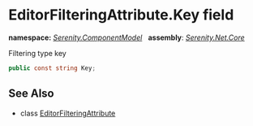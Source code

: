 # EditorFilteringAttribute.Key field
**namespace:** *[Serenity.ComponentModel](../../README.md#serenity.componentmodel-namespace)*   **assembly**: *[Serenity.Net.Core](../../README.md)*

Filtering type key

```csharp
public const string Key;
```

## See Also

* class [EditorFilteringAttribute](../EditorFilteringAttribute.md)